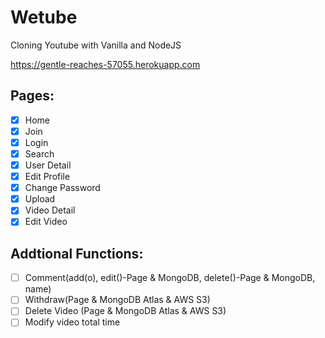 # Wetube

Cloning Youtube with Vanilla and NodeJS

https://gentle-reaches-57055.herokuapp.com

## Pages:

- [x] Home
- [x] Join
- [x] Login
- [x] Search
- [x] User Detail
- [x] Edit Profile
- [x] Change Password
- [x] Upload
- [x] Video Detail
- [x] Edit Video

## Addtional Functions:

- [ ] Comment(add(o), edit()-Page & MongoDB, delete()-Page & MongoDB, name)
- [ ] Withdraw(Page & MongoDB Atlas & AWS S3)
- [ ] Delete Video (Page & MongoDB Atlas & AWS S3)
- [ ] Modify video total time
